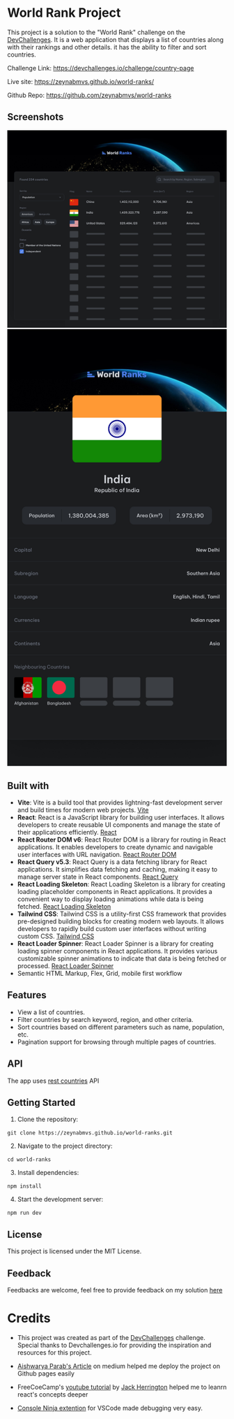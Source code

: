 # World Rank Project

This project is a solution to the "World Rank" challenge on the [DevChallenges](https://devchallenges.io/). It is a web application that displays a list of countries along with their rankings and other details. it has the ability to filter and sort countries.

Challenge Link: https://devchallenges.io/challenge/country-page

Live site: https://zeynabmvs.github.io/world-ranks/

Github Repo: https://github.com/zeynabmvs/world-ranks

## Screenshots
![Screenshot 1](/screenshots/desktop.jpeg)
![Screenshot 2](/screenshots/mobile.jpeg)


## Built with
- **Vite**: Vite is a build tool that provides lightning-fast development server and build times for modern web projects. [Vite](https://vitejs.dev/)
- **React**: React is a JavaScript library for building user interfaces. It allows developers to create reusable UI components and manage the state of their applications efficiently. [React](https://reactjs.org/)
- **React Router DOM v6**: React Router DOM is a library for routing in React applications. It enables developers to create dynamic and navigable user interfaces with URL navigation. [React Router DOM](https://reactrouter.com/)
- **React Query v5.3**: React Query is a data fetching library for React applications. It simplifies data fetching and caching, making it easy to manage server state in React components. [React Query](https://tanstack.com/query/v5/docs/framework/react/overview)
- **React Loading Skeleton**: React Loading Skeleton is a library for creating loading placeholder components in React applications. It provides a convenient way to display loading animations while data is being fetched. [React Loading Skeleton](https://github.com/dvtng/react-loading-skeleton)
- **Tailwind CSS**: Tailwind CSS is a utility-first CSS framework that provides pre-designed building blocks for creating modern web layouts. It allows developers to rapidly build custom user interfaces without writing custom CSS. [Tailwind CSS](https://tailwindcss.com/)
- **React Loader Spinner**: React Loader Spinner is a library for creating loading spinner components in React applications. It provides various customizable spinner animations to indicate that data is being fetched or processed. [React Loader Spinner](https://www.npmjs.com/package/react-loader-spinner)
- Semantic HTML Markup, Flex, Grid, mobile first workflow




## Features
- View a list of countries.
- Filter countries by search keyword, region, and other criteria.
- Sort countries based on different parameters such as name, population, etc.
- Pagination support for browsing through multiple pages of countries.


## API
The app uses [rest countries](https://gitlab.com/restcountries/restcountries) API

## Getting Started
1. Clone the repository:
```
git clone https://zeynabmvs.github.io/world-ranks.git
```

2. Navigate to the project directory:
```
cd world-ranks
```

3. Install dependencies:
```
npm install
```

4. Start the development server:
```
npm run dev
```


## License
This project is licensed under the MIT License.

## Feedback
Feedbacks are welcome, feel free to provide feedback on my solution [here](https://devchallenges.io/solution/16945)

# Credits
- This project was created as part of the [DevChallenges](https://devchallenges.io/) challenge. Special thanks to Devchallenges.io for providing the inspiration and resources for this project.

- [Aishwarya Parab's Article](https://medium.com/@aishwaryaparab1/deploying-vite-deploying-vite-app-to-github-pages-166fff40ffd3) on medium helped me deploy the project on Github pages easily

- FreeCoeCamp's [youtube tutorial](https://www.youtube.com/watch?v=-bEzt5ISACA&list=LL&index=1&t=1s&pp=gAQBiAQB) by [Jack Herrington](https://www.youtube.com/channel/UC6vRUjYqDuoUsYsku86Lrsw) helped me to leanrn react's concepts deeper 

- [Console Ninja extention](https://marketplace.visualstudio.com/items?itemName=WallabyJs.console-ninja) for VSCode made debugging very easy.